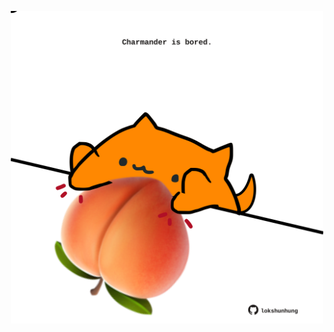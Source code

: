 <!-- built at 18/08/2025, 04:13:22 UTC -->
<p align="center">
  <img width="500" height="500" src="./ReadmeImage.svg">
</p>
